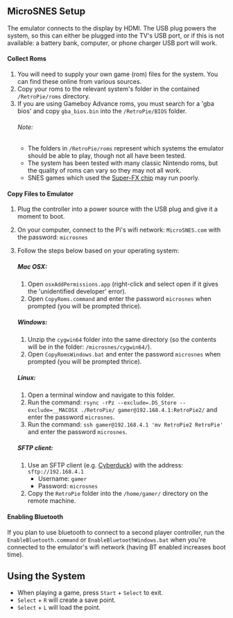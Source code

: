 
## MicroSNES Setup
The emulator connects to the display by HDMI. The USB plug powers the system, so this can either be plugged into the TV's USB port, or if this is not available: a battery bank, computer, or phone charger USB port will work.


#### Collect Roms
1. You will need to supply your own game (rom) files for the system. You can find these online from various sources.
2. Copy your roms to the relevant system's folder in the contained `/RetroPie/roms` directory.
3. If you are using Gameboy Advance roms, you must search for a 'gba bios' and copy `gba_bios.bin` into the `/RetroPie/BIOS` folder.
    ###### Note:
    * The folders in `/RetroPie/roms` represent which systems the emulator should be able to play, though not all have been tested.
    * The system has been tested with many classic Nintendo roms, but the quality of roms can vary so they may not all work.
    * SNES games which used the [Super-FX chip](https://en.wikipedia.org/wiki/Super_FX#List_of_games) may run poorly.


#### Copy Files to Emulator
1. Plug the controller into a power source with the USB plug and give it a moment to boot.
2. On your computer, connect to the Pi's wifi network: `MicroSNES.com` with the password: `microsnes`
3. Follow the steps below based on your operating system:

    ##### Mac OSX:
    1. Open `osxAddPermissions.app` (right-click and select open if it gives the 'unidentified developer' error).
    2. Open `CopyRoms.command` and enter the password `microsnes` when prompted (you will be prompted thrice).

    ##### Windows:
    1. Unzip the `cygwin64` folder into the same directory (so the contents will be in the folder: `/microsnes/cygwin64/`).
    2. Open `CopyRomsWindows.bat` and enter the password `microsnes` when prompted (you will be prompted thrice).

    ##### Linux:
    1. Open a terminal window and navigate to this folder.
    2. Run the command: `rsync -rPz --exclude=.DS_Store --exclude=__MACOSX ./RetroPie/ gamer@192.168.4.1:RetroPie2/` and enter the password `microsnes`.
    3. Run the command: `ssh gamer@192.168.4.1 'mv RetroPie2 RetroPie'` and enter the password `microsnes`.

    ##### SFTP client:
    1. Use an SFTP client (e.g. [Cyberduck](https://cyberduck.io)) with the address: `sftp://192.168.4.1`
          * Username: `gamer`
          * Password: `microsnes`
    2. Copy the `RetroPie` folder into the `/home/gamer/` directory on the remote machine.


#### Enabling Bluetooth
If you plan to use bluetooth to connect to a second player controller, run the `EnableBluetooth.command` or `EnableBluetoothWindows.bat` when you're connected to the emulator's wifi network (having BT enabled increases boot time).


## Using the System
* When playing a game, press `Start` + `Select` to exit.
* `Select` + `R` will create a save point.
* `Select` + `L` will load the point.

